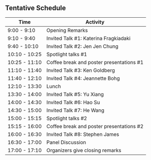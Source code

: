 ## Tentative Schedule

| Time | Activity |
|------|----------|
| 9:00 - 9:10 | Opening Remarks |
| 9:10 - 9:40 | Invited Talk #1: Katerina Fragkiadaki |
| 9:40 - 10:10 | Invited Talk #2: Jen Jen Chung |
| 10:10 - 10:25 | Spotlight talks #1 |
| 10:25 - 11:10 | Coffee break and poster presentations #1 |
| 11:10 - 11:40 | Invited Talk #3: Ken Goldberg |
| 11:40 - 12:10 | Invited Talk #4: Jeannette Bohg |
| 12:10 - 13:30 | Lunch |
| 13:30 - 14:00 | Invited Talk #5: Yu Xiang |
| 14:00 - 14:30 | Invited Talk #6: Hao Su |
| 14:30 - 15:00 | Invited Talk #7: He Wang |
| 15:00 - 15:15 | Spotlight talks #2 |
| 15:15 - 16:00 | Coffee break and poster presentations #2 |
| 16:00 - 16:30 | Invited Talk #8: Stephen James|
| 16:30 - 17:00 | Panel Discussion |
| 17:00 - 17:10 | Organizers give closing remarks |
